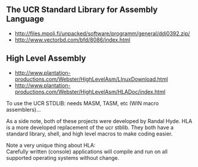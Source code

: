 ## The UCR Standard Library for Assembly Language 
* http://files.mpoli.fi/unpacked/software/programm/general/ddj0392.zip/
* http://www.vectorbd.com/bfd/8086/index.html

## High Level Assembly
* http://www.plantation-productions.com/Webster/HighLevelAsm/LInuxDownload.html
* http://www.plantation-productions.com/Webster/HighLevelAsm/HLADoc/index.html


To use the UCR STDLIB: needs MASM, TASM, etc (WIN macro assemblers)...

As a side note, both of these projects were developed by Randal Hyde.
HLA is a more developed replacement of the ucr stblib.
They both have a standard library, shell, and high level macros to make coding easier.

Note a very unique thing about HLA:  
Carefully written (console) applications will compile and run on all supported operating systems without change.  
